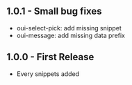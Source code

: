 ## 1.0.1 - Small bug fixes
* oui-select-pick: add missing snippet
* oui-message: add missing data prefix

## 1.0.0 - First Release
* Every snippets added
